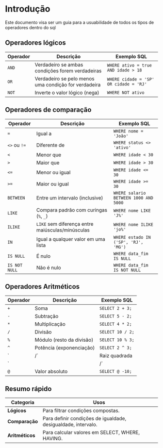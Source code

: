 # Introdução 
Este documento visa ser um guia para a usuabilidade de todos os tipos de operadores dentro do sql 

## Operadores lógicos 

| Operador | Descrição                        | Exemplo SQL                         |
|----------|----------------------------------|-------------------------------------|
| `AND`    | Verdadeiro se ambas condições forem verdadeiras | `WHERE ativo = true AND idade > 18` |
| `OR`     | Verdadeiro se pelo menos uma condição for verdadeira | `WHERE cidade = 'SP' OR cidade = 'RJ'` |
| `NOT`    | Inverte o valor lógico (nega)    | `WHERE NOT ativo`                   |

## Operadores de comparação 

| Operador | Descrição                               | Exemplo SQL                          |
|----------|-----------------------------------------|--------------------------------------|
| `=`      | Igual a                                 | `WHERE nome = 'João'`                |
| `<>` ou `!=` | Diferente de                       | `WHERE status <> 'ativo'`            |
| `<`      | Menor que                               | `WHERE idade < 30`                   |
| `>`      | Maior que                               | `WHERE idade > 30`                   |
| `<=`     | Menor ou igual                          | `WHERE idade <= 30`                  |
| `>=`     | Maior ou igual                          | `WHERE idade >= 30`                  |
| `BETWEEN` | Entre um intervalo (inclusive)         | `WHERE salario BETWEEN 1000 AND 5000` |
| `LIKE`   | Compara padrão com curingas (`%`, `_`)  | `WHERE nome LIKE 'J%'`               |
| `ILIKE`  | `LIKE` sem diferença entre maiúsculas/minúsculas | `WHERE nome ILIKE 'jo%'`       |
| `IN`     | Igual a qualquer valor em uma lista     | `WHERE estado IN ('SP', 'RJ', 'MG')` |
| `IS NULL` | É nulo                                 | `WHERE data_fim IS NULL`             |
| `IS NOT NULL` | Não é nulo                         | `WHERE data_fim IS NOT NULL`         |

## Operadores Aritméticos

| Operador | Descrição               | Exemplo SQL                     |
|----------|-------------------------|---------------------------------|
| `+`      | Soma                    | `SELECT 2 + 3;`                 |
| `-`      | Subtração               | `SELECT 5 - 2;`                 |
| `*`      | Multiplicação           | `SELECT 4 * 2;`                 |
| `/`      | Divisão                 | `SELECT 10 / 2;`                |
| `%`      | Módulo (resto da divisão) | `SELECT 10 % 3;`              |
| `^`      | Potência (exponenciação) | `SELECT 2 ^ 3;`                |
| `|/`     | Raiz quadrada           | `SELECT |/ 16;`                 |
| `||/`    | Raiz cúbica             | `SELECT ||/ 27;`                |
| `@`      | Valor absoluto          | `SELECT @ -10;`                 |

## Resumo rápido 

| Categoria       | Usos                                                          |
| --------------- | ------------------------------------------------------------- |
| **Lógicos**     | Para filtrar condições compostas.                             |
| **Comparação**  | Para definir condições de igualdade, desigualdade, intervalo. |
| **Aritméticos** | Para calcular valores em SELECT, WHERE, HAVING.               |
